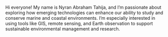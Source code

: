 Hi everyone! My name is Nyran Abraham Tahija, and I’m passionate about exploring how emerging technologies can enhance our ability to study and conserve marine and coastal environments. I’m especially interested in using tools like GIS, remote sensing, and Earth observation to support sustainable environmental management and research.